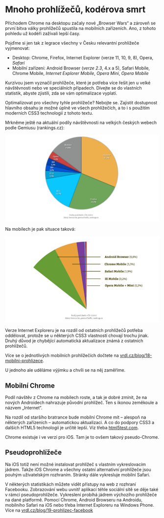 # Mnoho prohlížečů, kodérova smrt

Příchodem Chrome na desktopu začaly nové „Browser Wars“ a zároveň se první bitva války prohlížečů spustila na mobilních zařízeních. Ano, z tohoto pohledu už kodéři zažívali lepší časy.

Pojďme si jen tak z legrace všechny v Česku relevantní prohlížeče vyjmenovat:

- Desktop: Chrome, Firefox, Internet Explorer (verze 11, 10, 9, 8), Opera, *Safari*
- Mobilní zařízení: Android Browser (*verze 2.3*, 4.x a 5), Safari Mobile, Chrome Mobile, *Internet Explorer Mobile*, *Opera Mini*, *Opera Mobile*

Kurzívou jsem vyznačil prohlížeče, které je potřeba více řešit jen u velké návštěvnosti nebo ve speciálních případech. Dívejte se do vlastních statistik, abyste zjistili, zda se vám optimalizace vyplatí.

Optimalizovat pro všechny tyhle prohlížeče? Nebojte se. Zajistit dostupnost hlavního obsahu je možné úplně ve všech prohlížečích, a to i s použitím moderních CSS3 technologií z tohoto textu.

Mrkněme ještě na aktuální podíly návštěvnosti na velkých českých webech podle Gemiusu (rankings.cz):

![Statistiky pro desktopové prohlížeče](../dist/images/original/statistiky-prohlizece-desktop.jpg)

Na mobilech je pak situace taková:

![Statistiky pro mobilní prohlížeče](../dist/images/original/statistiky-prohlizece-mobil.jpg)

Verze Internet Exploreru je na rozdíl od ostatních prohlížečů potřeba oddělovat, protože se u některých CSS3 vlastností chovají trochu jinak. Druhý důvod je chybějící automatická aktualizace známá z ostatních prohlížečů.

Více se o jednotlivých mobilních prohlížečích dočtete na [vrdl.cz/blog/18-mobilni-prohlizece](http://www.vzhurudolu.cz/blog/18-mobilni-prohlizece).

U jednoho ale uděláme výjimku a chvíli se na něj zaměříme.

## Mobilní Chrome

Podíl návštěv z Chrome na mobilech roste, a tak je dobré zmínit, že na nových Androidech nahrazuje původní prohlížeč. Ten s ikonou zeměkoule a názvem „Internet“.

Na rozdíl od staršího bratrance bude mobilní Chrome mít – alespoň na některých zařízeních – automatickou aktualizaci. A co do podpory CSS3 a dalších HTML5 technologií je určitě lepší. Viz třeba [html5test.com](https://html5test.com/results/mobile.html).

Chrome existuje i ve verzi pro iOS. Tam je to ovšem  takový pseudo-Chrome.

## Pseudoprohlížeče

Na iOS totiž není možné instalovat prohlížeč s vlastním vykreslovacím jádrem. Takže iOS Chrome a všechny ostatní alternativní prohlížeče jsou pouhým uživatelským rozhraním. Stránky dále vykresluje mobilní Safari.

V některých statistikách můžete vidět přístupy na web z rozhraní Facebooku. Zobrazování webu uvnitř aplikací téhle sociální sítě se děje také v rámci pseudoprohlížeče. Vykreslení probíhá jádrem výchozího prohlížeče na dané platformě. Pomocí Chrome, Android Browseru na Androidu, mobilního Safari na iOS nebo třeba Internet Exploreru na Windows Phone. Více na [vrdl.cz/blog/19-prohlizec-facebook](http://www.vzhurudolu.cz/blog/19-prohlizec-facebook)
